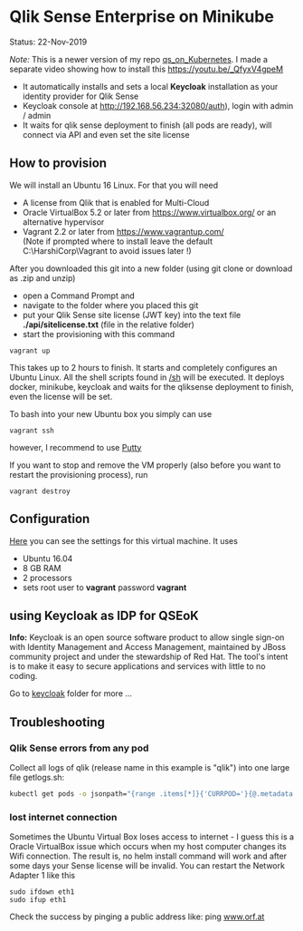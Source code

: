 # Qlik Sense Enterprise on Minikube

Status: 22-Nov-2019

*Note:* This is a newer version of my repo <a href="https://github.com/ChristofSchwarz/qs_on_Kubernetes/tree/master/vagrantprovision">qs_on_Kubernetes</a>. I made a separate video showing how to install this https://youtu.be/_QfyxV4gpeM 
 * It automatically installs and sets a local **Keycloak** installation as your identity provider for Qlik Sense
 * Keycloak console at http://192.168.56.234:32080/auth), login with admin / admin
 * It waits for qlik sense deployment to finish (all pods are ready), will connect via API and even set the site license 

 ## How to provision 

We will install an Ubuntu 16 Linux. For that you will need 

 - A license from Qlik that is enabled for Multi-Cloud
 - Oracle VirtualBox 5.2 or later from https://www.virtualbox.org/ or an alternative hypervisor
 - Vagrant 2.2 or later from https://www.vagrantup.com/ <br/>(Note if prompted where to install leave the default C:\HarshiCorp\Vagrant to avoid issues later !)

After you downloaded this git into a new folder (using git clone or download as .zip and unzip)
 * open a Command Prompt and 
 * navigate to the folder where you placed this git
 * put your Qlik Sense site license (JWT key) into the text file **./api/sitelicense.txt** (file in the relative folder)
 * start the provisioning with this command
``` 
vagrant up
```
This takes up to 2 hours to finish. It starts and completely configures an Ubuntu Linux. All the shell scripts found in <a href="sh">/sh</a> will be executed. It deploys docker, minikube, keycloak and waits for the qliksense deployment to finish, even the license will be set. 

To bash into your new Ubuntu box you simply can use 
```
vagrant ssh
```
however, I recommend to use <a href="https://www.putty.org">Putty</a>

If you want to stop and remove the VM properly (also before you want to restart the provisioning process), run
```
vagrant destroy
```

 ## Configuration

<a href="Vagrantfile">Here</a> you can see the settings for this virtual machine. It uses 
 * Ubuntu 16.04
 * 8 GB RAM
 * 2 processors
 * sets root user to __vagrant__ password __vagrant__

## using Keycloak as IDP for QSEoK

**Info:** Keycloak is an open source software product to allow single sign-on with Identity Management and Access Management, maintained by JBoss community project and under the stewardship of Red Hat. The tool's intent is to make it easy to secure applications and services with little to no coding.

Go to <a href="keycloak">keycloak</a> folder for more ...

## Troubleshooting

### Qlik Sense errors from any pod

Collect all logs of qlik (release name in this example is "qlik") into one large file getlogs.sh:
```sh
kubectl get pods -o jsonpath="{range .items[*]}{'CURRPOD='}{@.metadata.name}{'\n'}{range ..containers[*]}{'echo kubectl logs $'}{'CURRPOD -c '}{@.name}{'\n'}{'kubectl logs $'}{'CURRPOD -c '}{@.name}{' -n $1\n'}{end}{end}" --selector release=qlik >getlogs.sh
```

### lost internet connection

Sometimes the Ubuntu Virtual Box loses access to internet - I guess this is a Oracle VirtualBox issue which occurs when my host computer changes its Wifi connection. The result is, no helm install command will work and after some days your Sense license will be invalid. You can restart the Network Adapter 1 like this
```
sudo ifdown eth1
sudo ifup eth1
```
Check the success by pinging a public address like: ping www.orf.at 

